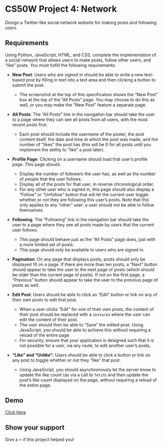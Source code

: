 # CS50W Project 4: Network

Design a Twitter-like social network website for making posts and following users.

## Requirements

Using Python, JavaScript, HTML, and CSS, complete the implementation of a social network that allows users to make posts, follow other users, and “like” posts. You must fulfill the following requirements:

- **New Post**: Users who are signed in should be able to write a new text-based post by filling in text into a text area and then clicking a button to submit the post.

  - The screenshot at the top of this specification shows the “New Post” box at the top of the “All Posts” page. You may choose to do this as well, or you may make the “New Post” feature a separate page.

- **All Posts**: The “All Posts” link in the navigation bar should take the user to a page where they can see all posts from all users, with the most recent posts first.

  - Each post should include the username of the poster, the post content itself, the date and time at which the post was made, and the number of “likes” the post has (this will be 0 for all posts until you implement the ability to “like” a post later).

- **Profile Page**: Clicking on a username should load that user’s profile page. This page should:

  - Display the number of followers the user has, as well as the number of people that the user follows.
  - Display all of the posts for that user, in reverse chronological order.
  - For any other user who is signed in, this page should also display a “Follow” or “Unfollow” button that will let the current user toggle whether or not they are following this user’s posts. Note that this only applies to any “other” user: a user should not be able to follow themselves.

- **Following**: The “Following” link in the navigation bar should take the user to a page where they see all posts made by users that the current user follows.

  - This page should behave just as the “All Posts” page does, just with a more limited set of posts.
  - This page should only be available to users who are signed in.

- **Pagination**: On any page that displays posts, posts should only be displayed 10 on a page. If there are more than ten posts, a “Next” button should appear to take the user to the next page of posts (which should be older than the current page of posts). If not on the first page, a “Previous” button should appear to take the user to the previous page of posts as well.

- **Edit Post**: Users should be able to click an “Edit” button or link on any of their own posts to edit that post.

  - When a user clicks “Edit” for one of their own posts, the content of their post should be replaced with a `textarea` where the user can edit the content of their post.
  - The user should then be able to “Save” the edited post. Using JavaScript, you should be able to achieve this without requiring a reload of the entire page.
  - For security, ensure that your application is designed such that it is not possible for a user, via any route, to edit another user’s posts.

- **“Like” and “Unlike”**: Users should be able to click a button or link on any post to toggle whether or not they “like” that post.
  - Using JavaScript, you should asynchronously let the server know to update the like count (as via a call to `fetch`) and then update the post’s like count displayed on the page, without requiring a reload of the entire page.

## Demo

[Click Here](https://youtu.be/775R1QviEkA)

## Show your support

Give a ⭐️ if this project helped you!

